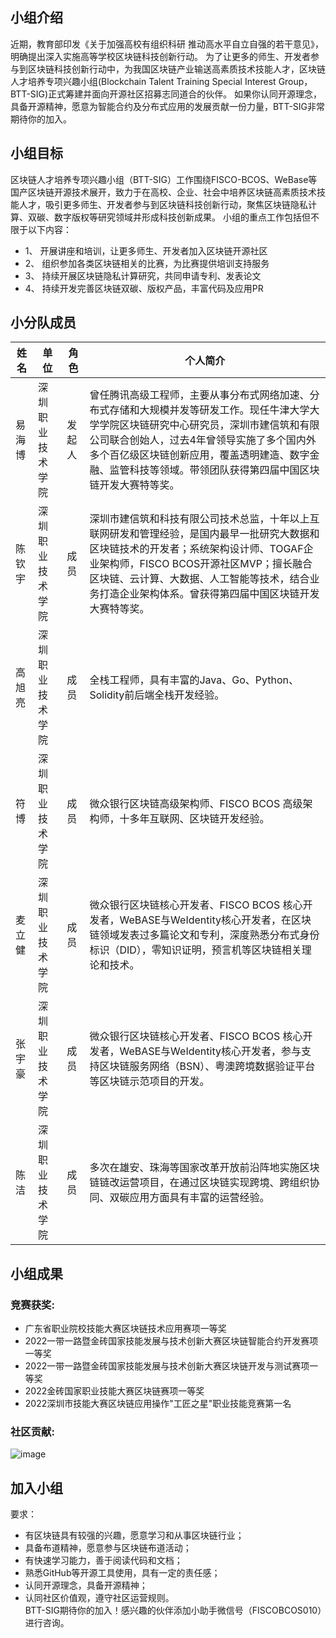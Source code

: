 ## 小组介绍
近期，教育部印发《关于加强高校有组织科研 推动高水平自立自强的若干意见》，明确提出深入实施高等学校区块链科技创新行动。
为了让更多的师生、开发者参与到区块链科技创新行动中，为我国区块链产业输送高素质技术技能人才，区块链人才培养专项兴趣小组(Blockchain Talent Training Special Interest Group，BTT-SIG)正式筹建并面向开源社区招募志同道合的伙伴。
如果你认同开源理念，具备开源精神，愿意为智能合约及分布式应用的发展贡献一份力量，BTT-SIG非常期待你的加入。


## 小组目标
区块链人才培养专项兴趣小组（BTT-SIG）工作围绕FISCO-BCOS、WeBase等国产区块链开源技术展开，致力于在高校、企业、社会中培养区块链高素质技术技能人才，吸引更多师生、开发者参与到区块链科技创新行动，聚焦区块链隐私计算、双碳、数字版权等研究领域并形成科技创新成果。
小组的重点工作包括但不限于以下内容：
- 1、 开展讲座和培训，让更多师生、开发者加入区块链开源社区 
- 2、 组织参加各类区块链相关的比赛，为比赛提供培训支持服务
- 3、 持续开展区块链隐私计算研究，共同申请专利、发表论文 
- 4、 持续开发完善区块链双碳、版权产品，丰富代码及应用PR


## 小分队成员
| **姓名** | **单位**  | **角色**   | **个人简介** |
| ------------ | -------- | --------- | --------------- |
| 易海博   |  深圳职业技术学院  | 发起人 |曾任腾讯高级工程师，主要从事分布式网络加速、分布式存储和大规模并发等研发工作。现任牛津大学大学学院区块链研究中心研究员，深圳市建信筑和有限公司联合创始人，过去4年曾领导实施了多个国内外多个百亿级区块链创新应用，覆盖透明建造、数字金融、监管科技等领域。带领团队获得第四届中国区块链开发大赛特等奖。|
|陈钦宇|深圳职业技术学院 |成员|深圳市建信筑和科技有限公司技术总监，十年以上互联网研发和管理经验，是国内最早一批研究大数据和区块链技术的开发者；系统架构设计师、TOGAF企业架构师，FISCO BCOS开源社区MVP；擅长融合区块链、云计算、大数据、人工智能等技术，结合业务打造企业架构体系。曾获得第四届中国区块链开发大赛特等奖。|
| 高旭亮 | 深圳职业技术学院 | 成员 | 全栈工程师，具有丰富的Java、Go、Python、Solidity前后端全栈开发经验。 |
| 符博 | 深圳职业技术学院 | 成员  | 微众银行区块链高级架构师、FISCO BCOS 高级架构师，十多年互联网、区块链开发经验。 |
| 麦立健 | 深圳职业技术学院 | 成员 | 微众银行区块链核心开发者、FISCO BCOS 核心开发者，WeBASE与WeIdentity核心开发者，在区块链领域发表过多篇论文和专利，深度熟悉分布式身份标识（DID），零知识证明，预言机等区块链相关理论和技术。 |
| 张宇豪 | 深圳职业技术学院 | 成员 | 微众银行区块链核心开发者、FISCO BCOS 核心开发者，WeBASE与WeIdentity核心开发者，参与支持区块链服务网络（BSN）、粤澳跨境数据验证平台等区块链示范项目的开发。 |
| 陈洁 | 深圳职业技术学院 | 成员 | 多次在雄安、珠海等国家改革开放前沿阵地实施区块链链改运营项目，在通过区块链实现跨境、跨组织协同、双碳应用方面具有丰富的运营经验。 |



## 小组成果
### 竞赛获奖:
- 广东省职业院校技能大赛区块链技术应用赛项一等奖
- 2022一带一路暨金砖国家技能发展与技术创新大赛区块链智能合约开发赛项一等奖
- 2022一带一路暨金砖国家技能发展与技术创新大赛区块链开发与测试赛项一等奖
- 2022金砖国家职业技能大赛区块链赛项一等奖
- 2022深圳市技能大赛区块链应用操作"工匠之星"职业技能竞赛第一名

### 社区贡献:
![image](https://user-images.githubusercontent.com/103564714/204477469-01d87fac-374c-47b6-bef9-7163cb89a15b.png)





## 加入小组

要求：
- 有区块链具有较强的兴趣，愿意学习和从事区块链行业；
- 具备布道精神，愿意参与区块链布道活动； 
- 有快速学习能力，善于阅读代码和文档；
- 熟悉GitHub等开源工具使用，具有一定的责任感；
- 认同开源理念，具备开源精神；
- 认同社区价值观，遵守社区运营规则。<br>
BTT-SIG期待你的加入！感兴趣的伙伴添加小助手微信号（FISCOBCOS010）进行咨询。

